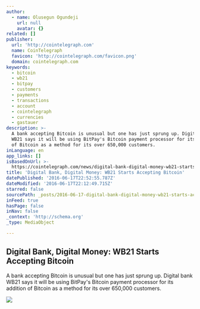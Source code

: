 ```yaml
---
author:
  - name: Olusegun Ogundeji
    url: null
    avatar: {}
related: []
publisher:
  url: 'http://cointelegraph.com'
  name: CoinTelegraph
  favicon: 'http://cointelegraph.com/favicon.png'
  domain: cointelegraph.com
keywords:
  - bitcoin
  - wb21
  - bitpay
  - customers
  - payments
  - transactions
  - account
  - cointelegraph
  - currencies
  - gastauer
description: >-
  A bank accepting Bitcoin is unusual but one has just sprung up. Digital bank
  WB21 says it will be using BitPay's Bitcoin payment processor for its addition
  of Bitcoin as a method for its over 650,000 customers.
inLanguage: en
app_links: []
isBasedOnUrl: >-
  https://cointelegraph.com/news/digital-bank-digital-money-wb21-starts-accepting-bitcoin
title: 'Digital Bank, Digital Money: WB21 Starts Accepting Bitcoin'
datePublished: '2016-06-17T22:52:55.787Z'
dateModified: '2016-06-17T22:12:49.715Z'
starred: false
sourcePath: _posts/2016-06-17-digital-bank-digital-money-wb21-starts-accepting-bitcoin.md
inFeed: true
hasPage: false
inNav: false
_context: 'http://schema.org'
_type: MediaObject

---
```

<article style=""><h1>Digital Bank, Digital Money: WB21 Starts Accepting Bitcoin</h1><p>A bank accepting Bitcoin is unusual but one has just sprung up. Digital bank WB21 says it will be using BitPay's Bitcoin payment processor for its addition of Bitcoin as a method for its over 650,000 customers.</p><img src="http://cointelegraph.com/images/725_aHR0cDovL2NvaW50ZWxlZ3JhcGguY29tL3N0b3JhZ2UvdXBsb2Fkcy92aWV3L2E2NmVlZTM5NTcxMDM4ODZhNDhkZjQyMmRmYWQwMmVjLnBuZw==.jpg" /></article>